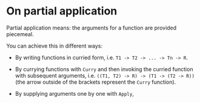 ﻿# On partial application


Partial application means: the arguments for a function are provided piecemeal.


You can achieve this in different ways:


- By writing functions in curried form, 
i.e. `T1 -> T2 -> ... -> Tn -> R`.

- By currying functions with `Curry` and then invoking the curried function with subsequent arguments, 
i.e. `((T1, T2) -> R) -> (T1 -> (T2 -> R))` (the arrow outside of the brackets represent the `Curry` function).

- By supplying arguments one by one with `Apply`,
